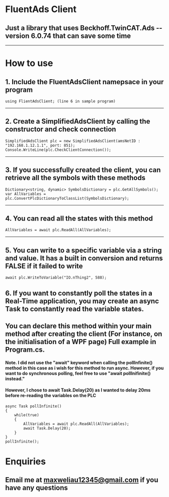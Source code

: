 # FluentAds Client
## Just a library that uses Beckhoff.TwinCAT.Ads --version 6.0.74 that can save some time
----
# How to use
## 1. Include the FluentAdsClient namepsace in your program
    using FlientAdsClient; (line 6 in sample program)
---
## 2. Create a SimplifiedAdsClient by calling the constructor and check connection
    SimplifiedAdsClient plc = new SimplifiedAdsClient(amsNetID : "192.168.1.12.1.1", port: 851);
    Console.WriteLine(plc.CheckClientConnection());
---
## 3. If you successfully created the client, you can retrieve all the symbols with these methods
    Dictionary<string, dynamic> SymbolsDictionary = plc.GetAllSymbols();
    var AllVariables = plc.ConvertPlcDictionaryToClassList(SymbolsDictionary);
---
## 4. You can read all the states with this method
    AllVariables = await plc.ReadAll(AllVariables);
---
## 5. You can write to a specific variable via a string and value. It has a built in conversion and returns FALSE if it failed to write
    await plc.WriteToVariable("IO.nThing2", 588);
## 6. If you want to constantly poll the states in a Real-Time application, you may create an async Task to constantly read the variable states. 
## You can declare this method within your main method after creating the client (For instance, on the initialisation of a WPF page) Full example in Program.cs.
#### Note. I did not use the "await" keyword when calling the pollInfinite() method in this case as i wish for this method to run async. However, if you want to do synchronous polling, feel free to use "await pollInifinite() instead." 
#### However, I chose to await Task.Delay(20) as I wanted to delay 20ms before re-reading the variables on the PLC
    async Task pollInfinite()
    {
        while(true)
        {
            AllVariables = await plc.ReadAll(AllVariables);
            await Task.Delay(20);
        }
    }
    pollInfinite();
# Enquiries
## Email me at maxweliau12345@gmail.com if you have any questions